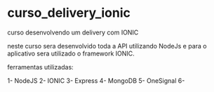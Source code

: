 # curso_delivery_ionic
curso desenvolvendo um delivery com IONIC

neste curso sera desenvolvido toda a API utilizando NodeJs e para o aplicativo sera utilizado o framework IONIC.

ferramentas utilizadas:

1- NodeJS
2- IONIC
3- Express
4- MongoDB
5- OneSignal
6- 
